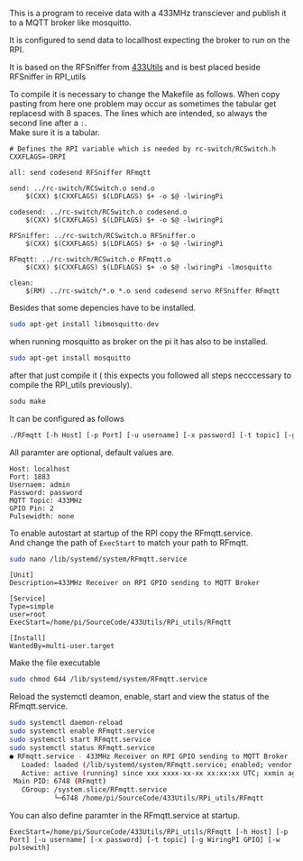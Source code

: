 This is a program to receive data with a 433MHz transciever and publish it to a MQTT broker like mosquitto.

It is configured to send data to locallhost expecting the broker to run on the RPI.

It is based on the RFSniffer from [433Utils](https://github.com/ninjablocks/433Utils) and is best placed beside RFSniffer in RPI_utils

To compile it is necessary to change the Makefile as follows.
When copy pasting from here one problem may occur as sometimes the tabular get replacesd with 8 spaces.
The lines which are intended, so always the second line after a `:`.  
Make sure it is a tabular.

```make
# Defines the RPI variable which is needed by rc-switch/RCSwitch.h
CXXFLAGS=-DRPI

all: send codesend RFSniffer RFmqtt

send: ../rc-switch/RCSwitch.o send.o
	$(CXX) $(CXXFLAGS) $(LDFLAGS) $+ -o $@ -lwiringPi

codesend: ../rc-switch/RCSwitch.o codesend.o
	$(CXX) $(CXXFLAGS) $(LDFLAGS) $+ -o $@ -lwiringPi

RFSniffer: ../rc-switch/RCSwitch.o RFSniffer.o
	$(CXX) $(CXXFLAGS) $(LDFLAGS) $+ -o $@ -lwiringPi

RFmqtt: ../rc-switch/RCSwitch.o RFmqtt.o
	$(CXX) $(CXXFLAGS) $(LDFLAGS) $+ -o $@ -lwiringPi -lmosquitto

clean:
	$(RM) ../rc-switch/*.o *.o send codesend servo RFSniffer RFmqtt
```

Besides that some depencies have to be installed.

```bash
sudo apt-get install libmosquitto-dev
```

when running mosquitto as broker on the pi it has also to be installed.

```bash
sudo apt-get install mosquitto
```

after that just compile it ( this expects you followed all steps necccessary to compile the RPI_utils previously).
```bash
sodu make
```

It can be configured as follows
```bash
./RFmqtt [-h Host] [-p Port] [-u username] [-x password] [-t topic] [-g WiringPI GPIO] [-w pulsewith]
```

All paramter are optional, default values are.
```
Host: localhost
Port: 1883
Usernaem: admin
Password: password
MQTT Topic: 433MHz
GPIO Pin: 2
Pulsewidth: none
```


To enable autostart at startup of the RPI copy the RFmqtt.service.  
And change the path of `ExecStart` to match your path to RFmqtt.

```bash
sudo nano /lib/systemd/system/RFmqtt.service
```
```
[Unit]
Description=433MHz Receiver on RPI GPIO sending to MQTT Broker

[Service]
Type=simple
user=root
ExecStart=/home/pi/SourceCode/433Utils/RPi_utils/RFmqtt

[Install]
WantedBy=multi-user.target

```


Make the file executable
```bash
sudo chmod 644 /lib/systemd/system/RFmqtt.service 
```

Reload the systemctl deamon, enable, start and view the status of the RFmqtt.service.
```bash
sudo systemctl daemon-reload
sudo systemctl enable RFmqtt.service
sudo systemctl start RFmqtt.service
sudo systemctl status RFmqtt.service
● RFmqtt.service - 433MHz Receiver on RPI GPIO sending to MQTT Broker
   Loaded: loaded (/lib/systemd/system/RFmqtt.service; enabled; vendor preset: enabled)
   Active: active (running) since xxx xxxx-xx-xx xx:xx:xx UTC; xxmin ago
 Main PID: 6748 (RFmqtt)
   CGroup: /system.slice/RFmqtt.service
           └─6748 /home/pi/SourceCode/433Utils/RPi_utils/RFmqtt
```

You can also define paramter in the RFmqtt.service at startup.
```
ExecStart=/home/pi/SourceCode/433Utils/RPi_utils/RFmqtt [-h Host] [-p Port] [-u username] [-x password] [-t topic] [-g WiringPI GPIO] [-w pulsewith]
```
